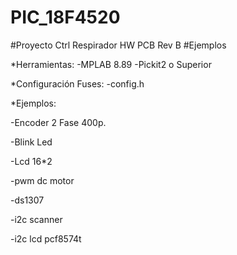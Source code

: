 # PIC_18F4520

#Proyecto Ctrl Respirador HW PCB Rev B
#Ejemplos

*Herramientas: -MPLAB 8.89 -Pickit2 o Superior

*Configuración Fuses: -config.h

*Ejemplos: 

-Encoder 2 Fase 400p.

-Blink Led 

-Lcd 16*2

-pwm dc motor

-ds1307

-i2c scanner

-i2c lcd pcf8574t

